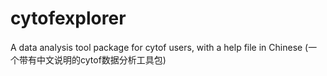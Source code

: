 # cytofexplorer
A data analysis tool package for cytof users,  with a help file in Chinese (一个带有中文说明的cytof数据分析工具包)
